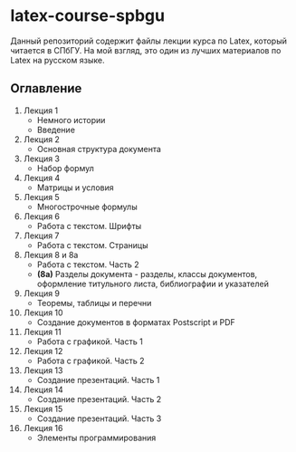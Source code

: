 # latex-course-spbgu
Данный репозиторий содержит файлы лекции курса по Latex, который читается в СПбГУ. На мой взгляд, это один из лучших материалов по Latex на русском языке. 

## Оглавление 
1. Лекция 1
    * Немного истории
    * Введение
2. Лекция 2
    * Основная структура документа
3. Лекция 3
    * Набор формул
4. Лекция 4
    * Матрицы и условия
5. Лекция 5
    * Многострочные формулы
6. Лекция 6
    * Работа с текстом. Шрифты
7. Лекция 7
    * Работа с текстом. Страницы
8. Лекция 8 и 8а
    * Работа с текстом. Часть 2
    * **(8а)** Разделы документа - разделы, классы документов, оформление титульного листа, библиографии и указателей
9. Лекция 9
    * Теоремы, таблицы и перечни
10. Лекция 10
    * Создание документов в форматах Postscript и PDF
11. Лекция 11
    * Работа с графикой. Часть 1
12. Лекция 12
    * Работа с графикой. Часть 2
13. Лекция 13
    * Создание презентаций. Часть 1
14. Лекция 14
    * Создание презентаций. Часть 2
15. Лекция 15
    * Создание презентаций. Часть 3
16. Лекция 16
    * Элементы программирования